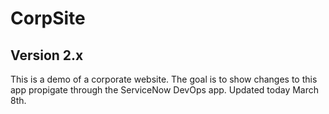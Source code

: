 # CorpSite

## Version 2.x

This is a demo of a corporate website.  The goal is to show changes to this app propigate through the ServiceNow DevOps app. Updated today March 8th.
